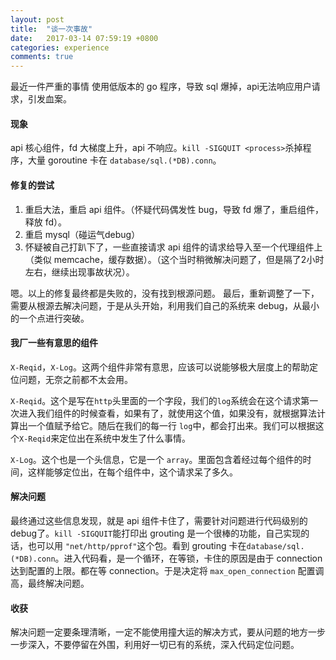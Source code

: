 ```yaml
---
layout: post
title:  "谈一次事故"
date:   2017-03-14 07:59:19 +0800
categories: experience
comments: true
---
```


最近一件严重的事情
使用低版本的 go 程序，导致 sql 爆掉，api无法响应用户请求，引发血案。
<!--more-->

#### 现象
api 核心组件，fd 大梯度上升，api 不响应。`kill -SIGQUIT <process>`杀掉程序，大量 goroutine 卡在 `database/sql.(*DB).conn`。

#### 修复的尝试
1. 重启大法，重启 api 组件。（怀疑代码偶发性 bug，导致 fd 爆了，重启组件，释放 fd）。
2. 重启 mysql（碰运气debug）
3. 怀疑被自己打趴下了，一些直接请求 api 组件的请求给导入至一个代理组件上（类似 memcache，缓存数据）。（这个当时稍微解决问题了，但是隔了2小时左右，继续出现事故状况）。

嗯。以上的修复最终都是失败的，没有找到根源问题。
最后，重新调整了一下，需要从根源去解决问题，于是从头开始，利用我们自己的系统来 debug，从最小的一个点进行突破。

#### 我厂一些有意思的组件
`X-Reqid`，`X-Log`。这两个组件非常有意思，应该可以说能够极大层度上的帮助定位问题，无奈之前都不太会用。

`X-Reqid`。这个是写在`http`头里面的一个字段，我们的`log`系统会在这个请求第一次进入我们组件的时候查看，如果有了，就使用这个值，如果没有，就根据算法计算出一个值赋予给它。随后在我们的每一行
`log`中，都会打出来。我们可以根据这个`X-Reqid`来定位出在系统中发生了什么事情。

`X-Log`。这个也是一个头信息，它是一个 `array`。里面包含着经过每个组件的时间，这样能够定位出，在每个组件中，这个请求呆了多久。

#### 解决问题
最终通过这些信息发现，就是 api 组件卡住了，需要针对问题进行代码级别的 debug了。`kill -SIGQUIT`能打印出 grouting 是一个很棒的功能，自己实现的话，也可以用 `"net/http/pprof"`这个包。看到 grouting
卡在`database/sql.(*DB).conn`。进入代码看，是一个循环，在等锁，卡住的原因是由于 connection 达到配置的上限。都在等 connection。于是决定将 `max_open_connection` 配置调高，最终解决问题。

#### 收获
解决问题一定要条理清晰，一定不能使用撞大运的解决方式，要从问题的地方一步一步深入，不要停留在外围，利用好一切已有的系统，深入代码定位问题。

